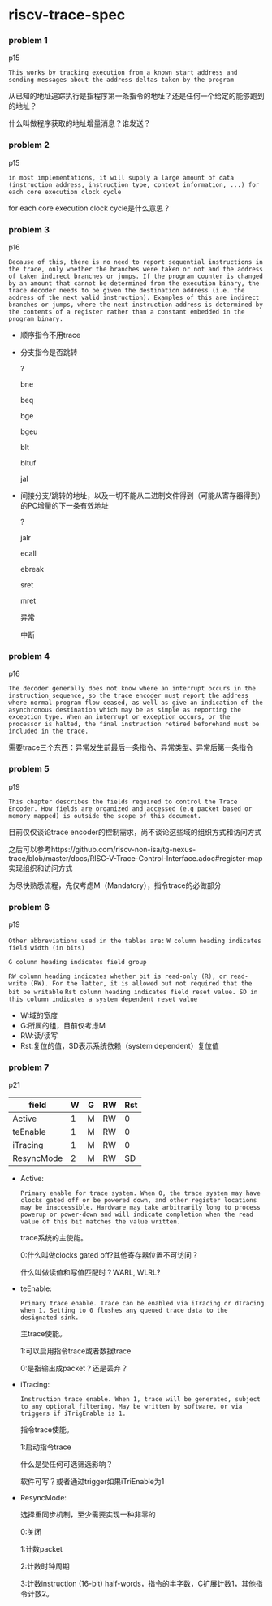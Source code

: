 # riscv-trace-spec

### problem 1

p15

`This works by tracking execution from a known start address and sending messages about the address deltas taken by the program`

从已知的地址追踪执行是指程序第一条指令的地址？还是任何一个给定的能够跑到的地址？

什么叫做程序获取的地址增量消息？谁发送？

### problem 2

p15

`in most implementations, it will supply a large amount of data (instruction address, instruction type, context information, ...) for each core execution clock cycle`

for each core execution clock cycle是什么意思？

### problem 3

p16

`Because of this, there is no need to report sequential instructions in the trace, only whether the branches were taken or not and the address of taken indirect branches or jumps. If the program counter is changed by an amount that cannot be determined from the execution binary, the trace decoder needs to be given the destination address (i.e. the address of the next valid instruction). Examples of this are indirect branches or jumps, where the next instruction address is determined by the contents of a register rather than a constant embedded in the program binary.`

* 顺序指令不用trace

* 分支指令是否跳转

  ?

  bne

  beq

  bge

  bgeu

  blt

  bltuf

  jal

* 间接分支/跳转的地址，以及一切不能从二进制文件得到（可能从寄存器得到）的PC增量的下一条有效地址

  ?

  jalr

  ecall

  ebreak

  sret

  mret

  异常

  中断

### problem 4

p16

`The decoder generally does not know where an interrupt occurs in the instruction sequence, so the trace encoder must report the address where normal program flow ceased, as well as give an indication of the asynchronous destination which may be as simple as reporting the exception type. When an interrupt or exception occurs, or the processor is halted, the final instruction retired beforehand must be included in the trace.`

需要trace三个东西：异常发生前最后一条指令、异常类型、异常后第一条指令

### problem 5

p19

`This chapter describes the fields required to control the Trace Encoder. How fields are organized and accessed (e.g packet based or memory mapped) is outside the scope of this document.`

目前仅仅谈论trace encoder的控制需求，尚不谈论这些域的组织方式和访问方式

之后可以参考https://github.com/riscv-non-isa/tg-nexus-trace/blob/master/docs/RISC-V-Trace-Control-Interface.adoc#register-map实现组织和访问方式

为尽快熟悉流程，先仅考虑M（Mandatory），指令trace的必做部分

### problem 6

p19

`Other abbreviations used in the tables are:`
`W column heading indicates field width (in bits)`

`G column heading indicates field group`

`RW column heading indicates whether bit is read-only (R), or read-write (RW). For the latter, it is allowed but not required that the bit be writable`
`Rst column heading indicates field reset value. SD in this column indicates a system dependent reset value`

* W:域的宽度
* G:所属的组，目前仅考虑M
* RW:读/读写
* Rst:复位的值，SD表示系统依赖（system dependent）复位值

### problem 7

p21

| field      | W    | G    | RW   | Rst  |
| ---------- | ---- | ---- | ---- | ---- | 
| Active     | 1    | M    | RW   | 0    | 
| teEnable   | 1    | M    | RW   | 0    | 
| iTracing   | 1    | M    | RW   | 0    | 
| ResyncMode | 2    | M    | RW   | SD   |

* Active:

  `Primary enable for trace system. When 0, the trace system may have clocks gated off or be powered down, and other register locations may be inaccessible. Hardware may take arbitrarily long to process powerup or power-down and will indicate completion when the read value of this bit matches the value written.`

  trace系统的主使能。

  0:什么叫做clocks gated off?其他寄存器位置不可访问？

  什么叫做读值和写值匹配时？WARL, WLRL?

* teEnable:

  `Primary trace enable. Trace can be enabled via iTracing or dTracing when 1. Setting to 0 flushes any queued trace data to the designated sink.`

  主trace使能。

  1:可以启用指令trace或者数据trace

  0:是指输出成packet？还是丢弃？

* iTracing:

  `Instruction trace enable. When 1, trace will be generated, subject to any optional filtering. May be written by software, or via triggers if iTrigEnable is 1.`

  指令trace使能。

  1:启动指令trace

  什么是受任何可选筛选影响？

  软件可写？或者通过trigger如果iTriEnable为1

* ResyncMode:

  选择重同步机制，至少需要实现一种非零的

  0:关闭

  1:计数packet

  2:计数时钟周期

  3:计数instruction (16-bit) half-words，指令的半字数，C扩展计数1，其他指令计数2。





